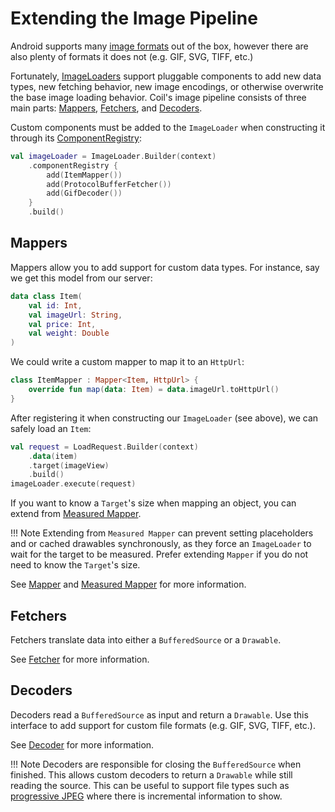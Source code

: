 # Extending the Image Pipeline

Android supports many [image formats](https://developer.android.com/guide/topics/media/media-formats) out of the box, however there are also plenty of formats it does not (e.g. GIF, SVG, TIFF, etc.)

Fortunately, [ImageLoaders](image_loaders.md) support pluggable components to add new data types, new fetching behavior, new image encodings, or otherwise overwrite the base image loading behavior. Coil's image pipeline consists of three main parts: [Mappers](../api/coil-base/coil.map/-mapper), [Fetchers](../api/coil-base/coil.fetch/-fetcher), and [Decoders](../api/coil-base/coil.decode/-decoder).

Custom components must be added to the `ImageLoader` when constructing it through its [ComponentRegistry](../api/coil-base/coil/-component-registry):

```kotlin
val imageLoader = ImageLoader.Builder(context)
    .componentRegistry {
        add(ItemMapper())
        add(ProtocolBufferFetcher())
        add(GifDecoder())
    }
    .build()
```

## Mappers

Mappers allow you to add support for custom data types. For instance, say we get this model from our server:

```kotlin
data class Item(
    val id: Int,
    val imageUrl: String,
    val price: Int,
    val weight: Double
)
```

We could write a custom mapper to map it to an `HttpUrl`:

```kotlin
class ItemMapper : Mapper<Item, HttpUrl> {
    override fun map(data: Item) = data.imageUrl.toHttpUrl()
}
```

After registering it when constructing our `ImageLoader` (see above), we can safely load an `Item`:

```kotlin
val request = LoadRequest.Builder(context)
    .data(item)
    .target(imageView)
    .build()
imageLoader.execute(request)
```

If you want to know a `Target`'s size when mapping an object, you can extend from [Measured Mapper](../api/coil-base/coil.map/-measured-mapper).

!!! Note
    Extending from `Measured Mapper` can prevent setting placeholders and or cached drawables synchronously, as they force an `ImageLoader` to wait for the target to be measured. Prefer extending `Mapper` if you do not need to know the `Target`'s size.

See [Mapper](../api/coil-base/coil.map/-mapper) and [Measured Mapper](../api/coil-base/coil.map/-measured-mapper) for more information.

## Fetchers

Fetchers translate data into either a `BufferedSource` or a `Drawable`.

See [Fetcher](../api/coil-base/coil.fetch/-fetcher) for more information.

## Decoders

Decoders read a `BufferedSource` as input and return a `Drawable`. Use this interface to add support for custom file formats (e.g. GIF, SVG, TIFF, etc.).

See [Decoder](../api/coil-base/coil.decode/-decoder) for more information.

!!! Note
    Decoders are responsible for closing the `BufferedSource` when finished. This allows custom decoders to return a `Drawable` while still reading the source. This can be useful to support file types such as [progressive JPEG](https://www.liquidweb.com/kb/what-is-a-progressive-jpeg/) where there is incremental information to show.
